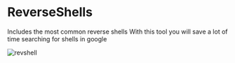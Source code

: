 # ReverseShells

Includes the most common reverse shells
With this tool you will save a lot of time searching for shells in google

![revshell](https://user-images.githubusercontent.com/47476901/115003777-6d461000-9ea6-11eb-830a-84e389637e79.PNG)
